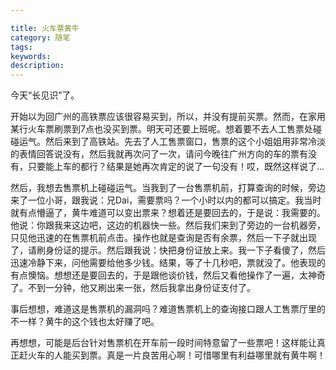 ```yaml
---

title: 火车票黄牛
category: 随笔
tags: 
keywords:
description:
---
```


今天“长见识”了。

开始以为回广州的高铁票应该很容易买到，所以，并没有提前买票。然而，在家用某行火车票刷票到7点也没买到票。明天可还要上班呢。想着要不去人工售票处碰碰运气。然后来到了高铁站。先去了人工售票窗口，售票的这个小姐姐用非常冷淡的表情回答说没有，然后我就再次问了一次，请问今晚往广州方向的车的票有没有，只要能上车的都行？结果是她再次肯定的说了一句没有！哎，既然这样说了...

然后，我想去售票机上碰碰运气。当我到了一台售票机前，打算查询的时候，旁边来了一位小哥，跟我说：兄Dai，需要票吗？一个小时以内的都可以搞定。我当时就有点懵逼了，黄牛难道可以变出票来？想着还是要回去的，于是说：我需要的。他说：你跟我来这边吧，这边的机器快一些。然后我们来到了旁边的一台机器旁，只见他迅速的在售票机前点击。操作也就是查询是否有余票，然后一下子就出现了，请刷身份证的提示。然后跟我说：快把身份证放上来。我一下子看傻了，然后迅速冷静下来，问他需要给他多少钱。结果，等了十几秒吧，票就没了。他表现的有点懊恼。想想还是要回去的，于是跟他谈价钱，然后又看他操作了一遍，太神奇了。不到一分钟，他又刷出来一张，然后我拿出身份证支付了。

事后想想，难道这是售票机的漏洞吗？难道售票机上的查询接口跟人工售票厅里的不一样？黄牛的这个钱也太好赚了吧。

再想想，可能是后台针对售票机在开车前一段时间特意留了一些票吧！这样能让真正赶火车的人能买到票。真是一片良苦用心啊！可惜哪里有利益哪里就有黄牛啊！



